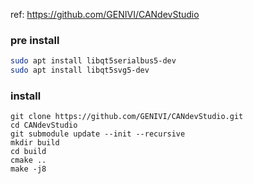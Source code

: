 ref: https://github.com/GENIVI/CANdevStudio

### pre install
```sh
sudo apt install libqt5serialbus5-dev
sudo apt install libqt5svg5-dev
```

### install
```
git clone https://github.com/GENIVI/CANdevStudio.git
cd CANdevStudio
git submodule update --init --recursive
mkdir build
cd build
cmake ..
make -j8
```
